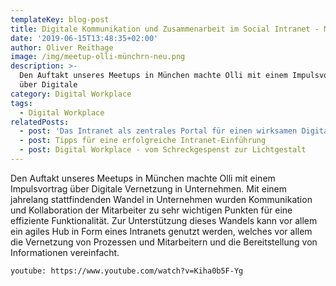 ```yaml
---
templateKey: blog-post
title: Digitale Kommunikation und Zusammenarbeit im Social Intranet - Meetup München
date: '2019-06-15T13:48:35+02:00'
author: Oliver Reithage
image: /img/meetup-olli-münchrn-neu.png
description: >-
  Den Auftakt unseres Meetups in München machte Olli mit einem Impulsvortrag
  über Digitale 
category: Digital Workplace
tags:
  - Digital Workplace
relatedPosts:
  - post: 'Das Intranet als zentrales Portal für einen wirksamen Digital Workplace '
  - post: Tipps für eine erfolgreiche Intranet-Einführung
  - post: Digital Workplace - vom Schreckgespenst zur Lichtgestalt
---
```

Den Auftakt unseres Meetups in München machte Olli mit einem Impulsvortrag über Digitale Vernetzung in Unternehmen. Mit einem jahrelang stattfindenden Wandel in Unternehmen wurden Kommunikation und Kollaboration der Mitarbeiter zu sehr wichtigen Punkten für eine effiziente Funktionalität. Zur Unterstützung dieses Wandels kann vor allem ein agiles Hub in Form eines Intranets genutzt werden, welches vor allem die Vernetzung von Prozessen und Mitarbeitern und die Bereitstellung von Informationen vereinfacht.

`youtube: https://www.youtube.com/watch?v=Kiha0b5F-Yg`
